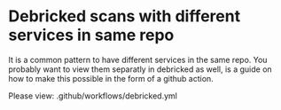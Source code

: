 # Debricked scans with different services in same repo

It is a common pattern to have different services in the same repo. You probably want to view them separatly in debricked as well, is a guide on how to make this possible in the form of a github action.

Please view: .github/workflows/debricked.yml
